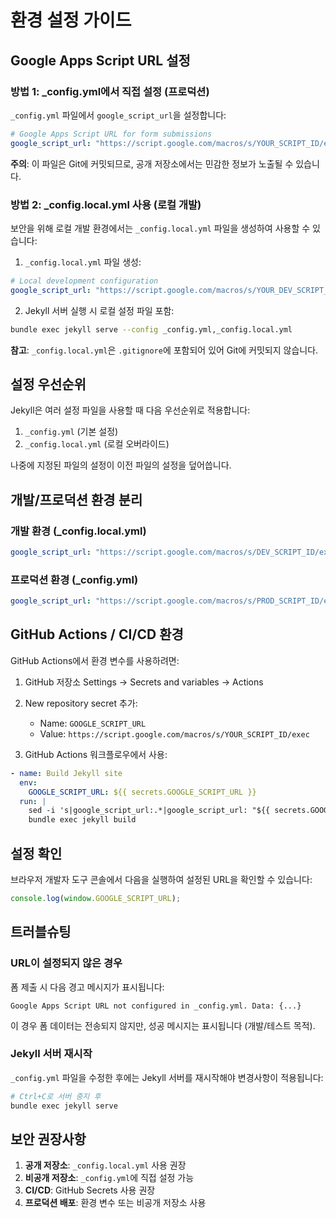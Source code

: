 # 환경 설정 가이드

## Google Apps Script URL 설정

### 방법 1: _config.yml에서 직접 설정 (프로덕션)

`_config.yml` 파일에서 `google_script_url`을 설정합니다:

```yaml
# Google Apps Script URL for form submissions
google_script_url: "https://script.google.com/macros/s/YOUR_SCRIPT_ID/exec"
```

**주의**: 이 파일은 Git에 커밋되므로, 공개 저장소에서는 민감한 정보가 노출될 수 있습니다.

### 방법 2: _config.local.yml 사용 (로컬 개발)

보안을 위해 로컬 개발 환경에서는 `_config.local.yml` 파일을 생성하여 사용할 수 있습니다:

1. `_config.local.yml` 파일 생성:

```yaml
# Local development configuration
google_script_url: "https://script.google.com/macros/s/YOUR_DEV_SCRIPT_ID/exec"
```

2. Jekyll 서버 실행 시 로컬 설정 파일 포함:

```bash
bundle exec jekyll serve --config _config.yml,_config.local.yml
```

**참고**: `_config.local.yml`은 `.gitignore`에 포함되어 있어 Git에 커밋되지 않습니다.

## 설정 우선순위

Jekyll은 여러 설정 파일을 사용할 때 다음 우선순위로 적용합니다:

1. `_config.yml` (기본 설정)
2. `_config.local.yml` (로컬 오버라이드)

나중에 지정된 파일의 설정이 이전 파일의 설정을 덮어씁니다.

## 개발/프로덕션 환경 분리

### 개발 환경 (_config.local.yml)
```yaml
google_script_url: "https://script.google.com/macros/s/DEV_SCRIPT_ID/exec"
```

### 프로덕션 환경 (_config.yml)
```yaml
google_script_url: "https://script.google.com/macros/s/PROD_SCRIPT_ID/exec"
```

## GitHub Actions / CI/CD 환경

GitHub Actions에서 환경 변수를 사용하려면:

1. GitHub 저장소 Settings → Secrets and variables → Actions
2. New repository secret 추가:
   - Name: `GOOGLE_SCRIPT_URL`
   - Value: `https://script.google.com/macros/s/YOUR_SCRIPT_ID/exec`

3. GitHub Actions 워크플로우에서 사용:

```yaml
- name: Build Jekyll site
  env:
    GOOGLE_SCRIPT_URL: ${{ secrets.GOOGLE_SCRIPT_URL }}
  run: |
    sed -i 's|google_script_url:.*|google_script_url: "${{ secrets.GOOGLE_SCRIPT_URL }}"|' _config.yml
    bundle exec jekyll build
```

## 설정 확인

브라우저 개발자 도구 콘솔에서 다음을 실행하여 설정된 URL을 확인할 수 있습니다:

```javascript
console.log(window.GOOGLE_SCRIPT_URL);
```

## 트러블슈팅

### URL이 설정되지 않은 경우

폼 제출 시 다음 경고 메시지가 표시됩니다:
```
Google Apps Script URL not configured in _config.yml. Data: {...}
```

이 경우 폼 데이터는 전송되지 않지만, 성공 메시지는 표시됩니다 (개발/테스트 목적).

### Jekyll 서버 재시작

`_config.yml` 파일을 수정한 후에는 Jekyll 서버를 재시작해야 변경사항이 적용됩니다:

```bash
# Ctrl+C로 서버 중지 후
bundle exec jekyll serve
```

## 보안 권장사항

1. **공개 저장소**: `_config.local.yml` 사용 권장
2. **비공개 저장소**: `_config.yml`에 직접 설정 가능
3. **CI/CD**: GitHub Secrets 사용 권장
4. **프로덕션 배포**: 환경 변수 또는 비공개 저장소 사용
